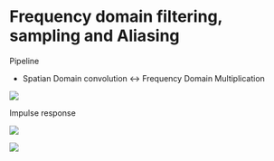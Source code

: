 # Frequency domain filtering, sampling and Aliasing 

Pipeline
- Spatian Domain convolution <-> Frequency Domain Multiplication

![](filtering_pipeling.jpeg)

Impulse response

![](impulse_response_1.jpeg)

![](impulse_response_2.jpeg)
